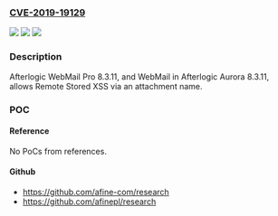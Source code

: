### [CVE-2019-19129](https://cve.mitre.org/cgi-bin/cvename.cgi?name=CVE-2019-19129)
![](https://img.shields.io/static/v1?label=Product&message=n%2Fa&color=blue)
![](https://img.shields.io/static/v1?label=Version&message=n%2Fa&color=blue)
![](https://img.shields.io/static/v1?label=Vulnerability&message=n%2Fa&color=brighgreen)

### Description

Afterlogic WebMail Pro 8.3.11, and WebMail in Afterlogic Aurora 8.3.11, allows Remote Stored XSS via an attachment name.

### POC

#### Reference
No PoCs from references.

#### Github
- https://github.com/afine-com/research
- https://github.com/afinepl/research

